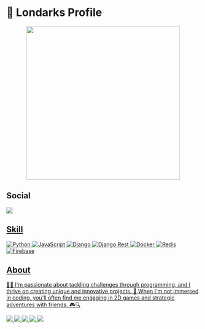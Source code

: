 # 👾 Londarks Profile


<div align="center">
  <img height=400 src="https://i.kym-cdn.com/photos/images/original/000/695/400/a67.gif">
</div>

## Social

  <a target='_blank' href="https://linkedin.com/in/londarks/">
        <img src="https://img.shields.io/badge/LinkedIn-%23323330?style=for-the-badge&logo=linkedin&logoColor=%23F7DF1E"
  </a>

## Skill

![Python](https://img.shields.io/badge/python-%23323330?style=for-the-badge&logo=python&logoColor=ffdd54)
![JavaScript](https://img.shields.io/badge/javascript-%23323330.svg?style=for-the-badge&logo=javascript&logoColor=%23F7DF1E)
![Django](https://img.shields.io/badge/Django-%23323330?style=for-the-badge&logo=django&logoColor=%23F7DF1E)
![Django Rest](https://img.shields.io/badge/django%20rest-%23323330?style=for-the-badge&logo=django&logoColor=%23F7DF1E)
![Docker](https://img.shields.io/badge/Docker-%23323330?style=for-the-badge&logo=docker&logoColor=%23F7DF1E)
![Redis](https://img.shields.io/badge/redis-%23323330.svg?style=for-the-badge&logo=redis&logoColor=%23F7DF1E)
![Firebase](https://img.shields.io/badge/firebase-%23323330.svg?style=for-the-badge&logo=firebase)

## About


🧠💡 I'm passionate about tackling challenges through programming, and I thrive on creating unique and innovative projects. 🌌 When I'm not immersed in coding, you'll often find me engaging in 2D games and strategic adventures with friends. 🎮🔍


![](https://github-profile-summary-cards.vercel.app/api/cards/profile-details?username=londarks&theme=github_dark)
![](https://github-profile-summary-cards.vercel.app/api/cards/repos-per-language?username=londarks&theme=github_dark)
![](https://github-profile-summary-cards.vercel.app/api/cards/most-commit-language?username=londarks&theme=github_dark)
![](https://github-profile-summary-cards.vercel.app/api/cards/stats?username=londarks&theme=github_dark)
![](https://github-profile-summary-cards.vercel.app/api/cards/productive-time?username=londarks&theme=github_dark)


